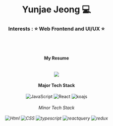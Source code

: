 <div align="center">

#  Yunjae Jeong 💻



### Interests : ⭐️ Web Frontend and UI/UX ⭐️


<br>

<br>

#### My Resume

<br>
<a href="https://resume-jeongyunjae.vercel.app/" target="_blank"><img src="https://img.shields.io/badge/Resume-000000?style=flat-square&logo=readthedocs&logoColor=white">
</a>


####  Major Tech Stack 

<div>
    <img alt="JavaScript" src ="https://img.shields.io/badge/JavaScript-F7DF1E.svg?&style=for-the-badge&logo=JavaScript&logoColor=black"/> 
    <img alt="React" src ="https://img.shields.io/badge/react-61DAFB.svg?&style=for-the-badge&logo=React&logoColor=white"/> 
    <img alt="koajs" src ="https://img.shields.io/badge/koajs-339933.svg?&style=for-the-badge&logo=koajs&logoColor=white"/> 
</div>

<h6>
        <summary> Minor Tech Stack 
        </summary>
        <div markdown="1"><br>
                <img alt="Html" src ="https://img.shields.io/badge/HTML5-E34F26.svg?&style=for-the-badge&logo=HTML5&logoColor=white"/> 
                <img alt="CSS" src ="https://img.shields.io/badge/CSS3-1572B6.svg?&style=for-the-badge&logo=CSS3&logoColor=white"/> 
                <img alt="typescript" src ="https://img.shields.io/badge/typescript-3178C6.svg?&style=for-the-badge&logo=typescript&logoColor=black"/> 
                <img alt="reactquery" src ="https://img.shields.io/badge/reactquery-FF4154.svg?&style=for-the-badge&logo=reactquery&logoColor=white"/> 
                <img alt="redux" src ="https://img.shields.io/badge/redux-764ABC.svg?&style=for-the-badge&logo=redux&logoColor=white"/>
        </div>
</h6>

</div>
